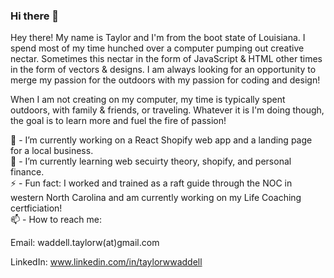 ### Hi there 👋

Hey there! My name is Taylor and I'm from the boot state of Louisiana. I spend most of my time hunched over a computer pumping out creative nectar. Sometimes this nectar in the form of JavaScript & HTML other times in the form of vectors & designs. I am always looking for an opportunity to merge my passion for the outdoors with my passion for coding and design!

When I am not creating on my computer, my time is typically spent outdoors, with family & friends, or traveling. Whatever it is I'm doing though, the goal is to learn more and fuel the fire of passion!

🔭 - I’m currently working on a React Shopify web app and a landing page for a local business.  
🌱 - I’m currently learning web secuirty theory, shopify, and personal finance.  
⚡ - Fun fact: I worked and trained as a raft guide through the NOC in western North Carolina and am currently working on my Life Coaching certficiation!  
📫 - How to reach me:  

Email: waddell.taylorw(at)gmail.com  
  
LinkedIn: www.linkedin.com/in/taylorwwaddell
